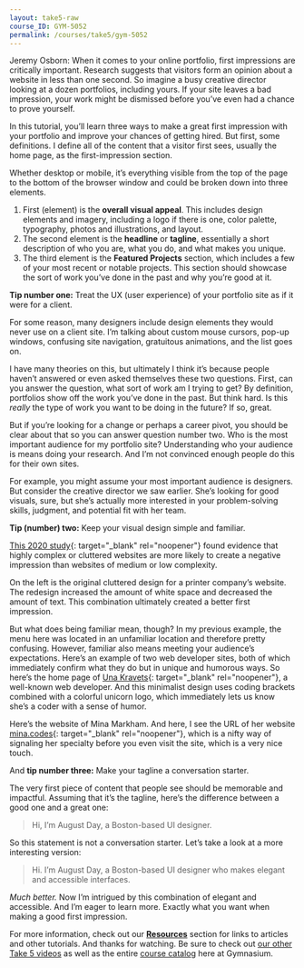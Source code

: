 ```yaml
---
layout: take5-raw
course_ID: GYM-5052
permalink: /courses/take5/gym-5052
---
```


Jeremy Osborn: When it comes to your online portfolio, first impressions are critically important. Research suggests that visitors form an opinion about a website in less than one second. So imagine a busy creative director looking at a dozen portfolios, including yours. If your site leaves a bad impression, your work might be dismissed before you’ve even had a chance to prove yourself.

In this tutorial, you’ll learn three ways to make a great first impression with your portfolio and improve your chances of getting hired. But first, some definitions. I define all of the content that a visitor first sees, usually the home page, as the first-impression section.

Whether desktop or mobile, it’s everything visible from the top of the page to the bottom of the browser window and could be broken down into three elements.

1. First (element) is the **overall visual appeal**. This includes design elements and imagery, including a logo if there is one, color palette, typography, photos and illustrations, and layout.
2. The second element is the **headline** or **tagline**, essentially a short description of who you are, what you do, and what makes you unique.
3. The third element is the **Featured Projects** section, which includes a few of your most recent or notable projects. This section should showcase the sort of work you’ve done in the past and why you’re good at it.

**Tip number one:** Treat the UX (user experience) of your portfolio site as if it were for a client.

For some reason, many designers include design elements they would never use on a client site. I’m talking about custom mouse cursors, pop-up windows, confusing site navigation, gratuitous animations, and the list goes on.

I have many theories on this, but ultimately I think it’s because people haven’t answered or even asked themselves these two questions. First, can you answer the question, what sort of work am I trying to get? By definition, portfolios show off the work you’ve done in the past. But think hard. Is this *really* the type of work you want to be doing in the future? If so, great.

But if you’re looking for a change or perhaps a career pivot, you should be clear about that so you can answer question number two. Who is the most important audience for my portfolio site? Understanding who your audience is means doing your research. And I’m not convinced enough people do this for their own sites.

For example, you might assume your most important audience is designers. But consider the creative director we saw earlier. She’s looking for good visuals, sure, but she’s actually more interested in your problem-solving skills, judgment, and potential fit with her team.

**Tip (number) two:** Keep your visual design simple and familiar.

[This 2020 study][1]{: target="_blank" rel="noopener"} found evidence that highly complex or cluttered websites are more likely to create a negative impression than websites of medium or low complexity.

On the left is the original cluttered design for a printer company’s website. The redesign increased the amount of white space and decreased the amount of text. This combination ultimately created a better first impression.

But what does being familiar mean, though? In my previous example, the menu here was located in an unfamiliar location and therefore pretty confusing. However, familiar also means meeting your audience’s expectations. Here’s an example of two web developer sites, both of which immediately confirm what they do but in unique and humorous ways. So here’s the home page of [Una Kravets][3]{: target="_blank" rel="noopener"}, a well-known web developer. And this minimalist design uses coding brackets combined with a colorful unicorn logo, which immediately lets us know she’s a coder with a sense of humor.

Here’s the website of Mina Markham. And here, I see the URL of her website [mina.codes][2]{: target="_blank" rel="noopener"}, which is a nifty way of signaling her specialty before you even visit the site, which is a very nice touch.

And **tip number three:** Make your tagline a conversation starter.

The very first piece of content that people see should be memorable and impactful. Assuming that it’s the tagline, here’s the difference between a good one and a great one:

> Hi, I’m August Day, a Boston-based UI designer.

So this statement is not a conversation starter. Let’s take a look at a more interesting version:

> Hi. I’m August Day, a Boston-based UI designer who makes elegant and accessible interfaces.

*Much better.* Now I’m intrigued by this combination of elegant and accessible. And I’m eager to learn more. Exactly what you want when making a good first impression.

For more information, check out our [**Resources**](#tutorial-resources) section for links to articles and other tutorials. And thanks for watching. Be sure to check out [our other Take 5 videos][4] as well as the entire [course catalog][5] here at Gymnasium.

[1]: https://www.amandabaughan.com/pubs/2020CHI_KeepItSimple.pdf
[2]: http://mina.codes
[3]: https://una.im
[4]: https://thegymnasium.com/courses/take5
[5]: https://thegymnasium.com/courses

